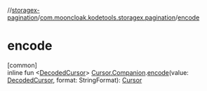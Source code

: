 //[storagex-pagination](../../index.md)/[com.mooncloak.kodetools.storagex.pagination](index.md)/[encode](encode.md)

# encode

[common]\
inline fun &lt;[DecodedCursor](encode.md)&gt; [Cursor.Companion](-cursor/-companion/index.md).[encode](encode.md)(value: [DecodedCursor](encode.md), format: StringFormat): [Cursor](-cursor/index.md)
